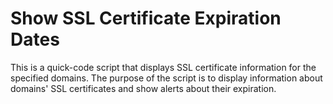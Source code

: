 # Show SSL Certificate Expiration Dates
This is a quick-code script that displays SSL certificate information for the specified domains. The purpose of the script is to display information about domains' SSL certificates and show alerts about their expiration.
